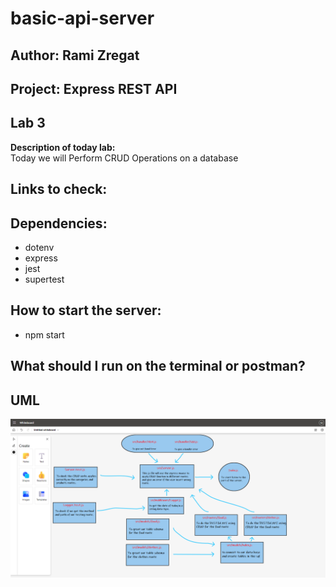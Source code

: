 # basic-api-server

## Author: Rami Zregat

## Project: Express REST API

## Lab 3

**Description of today lab:**   
Today we will Perform CRUD Operations on a database

## Links to check:  


## Dependencies:
- dotenv
- express
- jest
- supertest

## How to start the server:  
- npm start

## What should I run on the terminal or postman?


## UML

![](./UML-image/UML3.png)